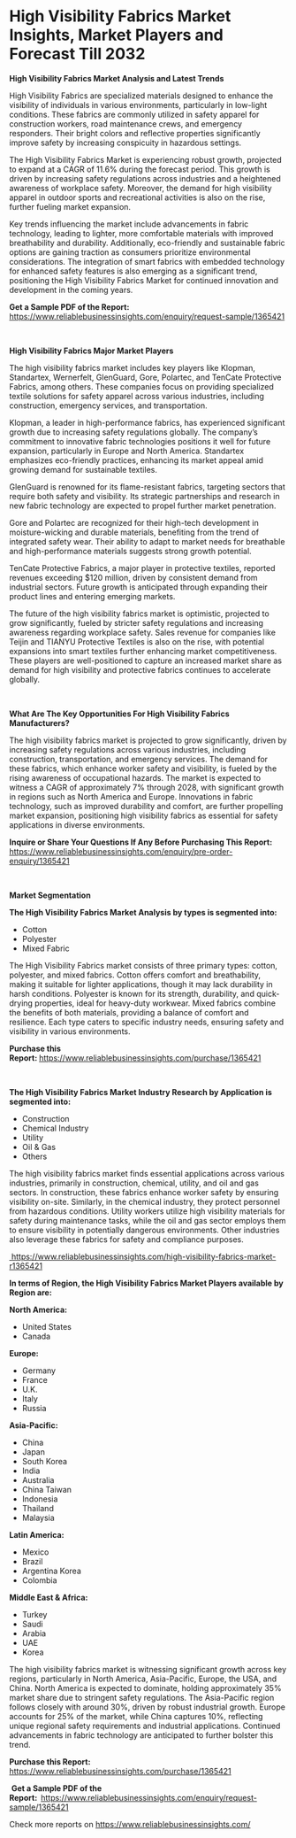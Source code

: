 <p><h1>High Visibility Fabrics Market Insights, Market Players and Forecast Till 2032</h1></p><p><strong>High Visibility Fabrics Market Analysis and Latest Trends</strong></p>
<p><p>High Visibility Fabrics are specialized materials designed to enhance the visibility of individuals in various environments, particularly in low-light conditions. These fabrics are commonly utilized in safety apparel for construction workers, road maintenance crews, and emergency responders. Their bright colors and reflective properties significantly improve safety by increasing conspicuity in hazardous settings.</p><p>The High Visibility Fabrics Market is experiencing robust growth, projected to expand at a CAGR of 11.6% during the forecast period. This growth is driven by increasing safety regulations across industries and a heightened awareness of workplace safety. Moreover, the demand for high visibility apparel in outdoor sports and recreational activities is also on the rise, further fueling market expansion.</p><p>Key trends influencing the market include advancements in fabric technology, leading to lighter, more comfortable materials with improved breathability and durability. Additionally, eco-friendly and sustainable fabric options are gaining traction as consumers prioritize environmental considerations. The integration of smart fabrics with embedded technology for enhanced safety features is also emerging as a significant trend, positioning the High Visibility Fabrics Market for continued innovation and development in the coming years.</p></p>
<p><strong>Get a Sample PDF of the Report:&nbsp;</strong> <a href="https://www.reliablebusinessinsights.com/enquiry/request-sample/1365421?utm_campaign=3025&utm_medium=2&utm_source=Github&utm_content=ia&utm_term=22032025&utm_id=high-visibility-fabrics">https://www.reliablebusinessinsights.com/enquiry/request-sample/1365421</a></p>
<p>&nbsp;</p>
<p><strong>High Visibility Fabrics Major Market Players</strong></p>
<p><p>The high visibility fabrics market includes key players like Klopman, Standartex, Wernerfelt, GlenGuard, Gore, Polartec, and TenCate Protective Fabrics, among others. These companies focus on providing specialized textile solutions for safety apparel across various industries, including construction, emergency services, and transportation.</p><p>Klopman, a leader in high-performance fabrics, has experienced significant growth due to increasing safety regulations globally. The company’s commitment to innovative fabric technologies positions it well for future expansion, particularly in Europe and North America. Standartex emphasizes eco-friendly practices, enhancing its market appeal amid growing demand for sustainable textiles.</p><p>GlenGuard is renowned for its flame-resistant fabrics, targeting sectors that require both safety and visibility. Its strategic partnerships and research in new fabric technology are expected to propel further market penetration.</p><p>Gore and Polartec are recognized for their high-tech development in moisture-wicking and durable materials, benefiting from the trend of integrated safety wear. Their ability to adapt to market needs for breathable and high-performance materials suggests strong growth potential.</p><p>TenCate Protective Fabrics, a major player in protective textiles, reported revenues exceeding $120 million, driven by consistent demand from industrial sectors. Future growth is anticipated through expanding their product lines and entering emerging markets.</p><p>The future of the high visibility fabrics market is optimistic, projected to grow significantly, fueled by stricter safety regulations and increasing awareness regarding workplace safety. Sales revenue for companies like Teijin and TIANYU Protective Textiles is also on the rise, with potential expansions into smart textiles further enhancing market competitiveness. These players are well-positioned to capture an increased market share as demand for high visibility and protective fabrics continues to accelerate globally.</p></p>
<p>&nbsp;</p>
<p><strong>What Are The Key Opportunities For High Visibility Fabrics Manufacturers?</strong></p>
<p><p>The high visibility fabrics market is projected to grow significantly, driven by increasing safety regulations across various industries, including construction, transportation, and emergency services. The demand for these fabrics, which enhance worker safety and visibility, is fueled by the rising awareness of occupational hazards. The market is expected to witness a CAGR of approximately 7% through 2028, with significant growth in regions such as North America and Europe. Innovations in fabric technology, such as improved durability and comfort, are further propelling market expansion, positioning high visibility fabrics as essential for safety applications in diverse environments.</p></p>
<p><strong>Inquire or Share Your Questions If Any Before Purchasing This Report:</strong> <a href="https://www.reliablebusinessinsights.com/enquiry/pre-order-enquiry/1365421?utm_campaign=3025&utm_medium=2&utm_source=Github&utm_content=ia&utm_term=22032025&utm_id=high-visibility-fabrics">https://www.reliablebusinessinsights.com/enquiry/pre-order-enquiry/1365421</a></p>
<p>&nbsp;</p>
<p><strong>Market Segmentation</strong></p>
<p><strong>The High Visibility Fabrics Market Analysis by types is segmented into:</strong></p>
<p><ul><li>Cotton</li><li>Polyester</li><li>Mixed Fabric</li></ul></p>
<p><p>The High Visibility Fabrics market consists of three primary types: cotton, polyester, and mixed fabrics. Cotton offers comfort and breathability, making it suitable for lighter applications, though it may lack durability in harsh conditions. Polyester is known for its strength, durability, and quick-drying properties, ideal for heavy-duty workwear. Mixed fabrics combine the benefits of both materials, providing a balance of comfort and resilience. Each type caters to specific industry needs, ensuring safety and visibility in various environments.</p></p>
<p><strong>Purchase this Report:&nbsp;</strong><a href="https://www.reliablebusinessinsights.com/purchase/1365421?utm_campaign=3025&utm_medium=2&utm_source=Github&utm_content=ia&utm_term=22032025&utm_id=high-visibility-fabrics">https://www.reliablebusinessinsights.com/purchase/1365421</a></p>
<p>&nbsp;</p>
<p><strong>The High Visibility Fabrics Market Industry Research by Application is segmented into:</strong></p>
<p><ul><li>Construction</li><li>Chemical Industry</li><li>Utility</li><li>Oil & Gas</li><li>Others</li></ul></p>
<p><p>The high visibility fabrics market finds essential applications across various industries, primarily in construction, chemical, utility, and oil and gas sectors. In construction, these fabrics enhance worker safety by ensuring visibility on-site. Similarly, in the chemical industry, they protect personnel from hazardous conditions. Utility workers utilize high visibility materials for safety during maintenance tasks, while the oil and gas sector employs them to ensure visibility in potentially dangerous environments. Other industries also leverage these fabrics for safety and compliance purposes.</p></p>
<p><a href="https://www.reliablebusinessinsights.com/high-visibility-fabrics-market-r1365421?utm_campaign=3025&utm_medium=2&utm_source=Github&utm_content=ia&utm_term=22032025&utm_id=high-visibility-fabrics">&nbsp;https://www.reliablebusinessinsights.com/high-visibility-fabrics-market-r1365421</a></p>
<p><strong>In terms of Region, the High Visibility Fabrics Market Players available by Region are:</strong></p>
<p>
    <p> <strong> North America: </strong>
        <ul>
            <li>United States</li>
            <li>Canada</li>
        </ul>
        </p> 
    <p> <strong> Europe: </strong>
        <ul>
            <li>Germany</li>
            <li>France</li>
            <li>U.K.</li>
            <li>Italy</li>
            <li>Russia</li>
        </ul>
        </p> 
    <p> <strong> Asia-Pacific: </strong>
        <ul>
            <li>China</li>
            <li>Japan</li>
            <li>South Korea</li>
            <li>India</li>
            <li>Australia</li>
            <li>China Taiwan</li>
            <li>Indonesia</li>
            <li>Thailand</li>
            <li>Malaysia</li>
        </ul>
        </p> 
    <p> <strong> Latin America: </strong>
        <ul>
            <li>Mexico</li>
            <li>Brazil</li>
            <li>Argentina Korea</li>
            <li>Colombia</li>
        </ul>
        </p> 
    <p> <strong> Middle East & Africa: </strong>
        <ul>
            <li>Turkey</li>
            <li>Saudi</li>
            <li>Arabia</li>
            <li>UAE</li>
            <li>Korea</li>
        </ul>
    </p>
    </p>
<p><p>The high visibility fabrics market is witnessing significant growth across key regions, particularly in North America, Asia-Pacific, Europe, the USA, and China. North America is expected to dominate, holding approximately 35% market share due to stringent safety regulations. The Asia-Pacific region follows closely with around 30%, driven by robust industrial growth. Europe accounts for 25% of the market, while China captures 10%, reflecting unique regional safety requirements and industrial applications. Continued advancements in fabric technology are anticipated to further bolster this trend.</p></p>
<p><strong>Purchase this Report: </strong><a href="https://www.reliablebusinessinsights.com/purchase/1365421?utm_campaign=3025&utm_medium=2&utm_source=Github&utm_content=ia&utm_term=22032025&utm_id=high-visibility-fabrics">https://www.reliablebusinessinsights.com/purchase/1365421</a></p>
<p>&nbsp;<strong>Get a Sample PDF of the Report:&nbsp;&nbsp;</strong><a href="https://www.reliablebusinessinsights.com/enquiry/request-sample/1365421?utm_campaign=3025&utm_medium=2&utm_source=Github&utm_content=ia&utm_term=22032025&utm_id=high-visibility-fabrics">https://www.reliablebusinessinsights.com/enquiry/request-sample/1365421</a></p>
<p><strong></strong></p>
<p>Check more reports on <a href="https://www.reliablebusinessinsights.com/?utm_campaign=3025&utm_medium=2&utm_source=Github&utm_content=ia&utm_term=22032025&utm_id=high-visibility-fabrics">https://www.reliablebusinessinsights.com/</a></p>